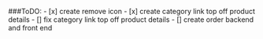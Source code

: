 
###ToDO:
    - [x] create remove icon
    - [x] create category link top off product details
    - [] fix category link top off product details
    - [] create order backend and front end